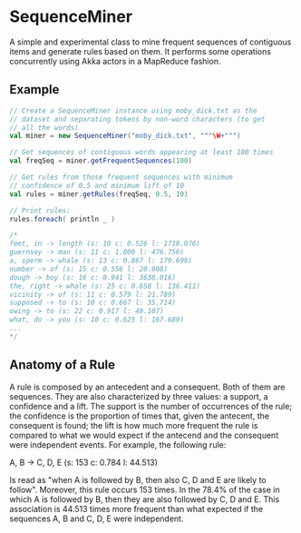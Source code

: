 SequenceMiner
=============

A simple and experimental class to mine frequent sequences of contiguous items and generate rules based on them. It performs some operations
concurrently using Akka actors in a MapReduce fashion.

Example
-------

```scala
// Create a SequenceMiner instance using moby_dick.txt as the
// dataset and separating tokens by non-word characters (to get
// all the words)
val miner = new SequenceMiner("moby_dick.txt", """\W+""")

// Get sequences of contiguous words appearing at least 100 times
val freqSeq = miner.getFrequentSequences(100)

// Get rules from those frequent sequences with minimum
// confidence of 0.5 and minimum lift of 10
val rules = miner.getRules(freqSeq, 0.5, 10)

// Print rules:
rules.foreach( println _ )

/*
feet, in -> length (s: 10 c: 0.526 l: 1718.076)
guernsey -> man (s: 11 c: 1.000 l: 476.756)
a, sperm -> whale (s: 13 c: 0.867 l: 179.698)
number -> of (s: 15 c: 0.556 l: 20.908)
dough -> boy (s: 16 c: 0.941 l: 3638.016)
the, right -> whale (s: 25 c: 0.658 l: 136.411)
vicinity -> of (s: 11 c: 0.579 l: 21.789)
supposed -> to (s: 10 c: 0.667 l: 35.714)
owing -> to (s: 22 c: 0.917 l: 49.107)
what, do -> you (s: 10 c: 0.625 l: 167.689)
...
*/
```

Anatomy of a Rule
-----------------

A rule is composed by an antecedent and a consequent. Both of them are sequences. They are also characterized by three values: a support, a
confidence and a lift. The support is the number of occurrences of the rule; the confidence is the proportion of times that, given the
antecent, the consequent is found; the lift is how much more frequent the rule is compared to what we would expect if the antecend and the
consequent were independent events. For example, the following rule:

A, B -> C, D, E (s: 153 c: 0.784 l: 44.513)

Is read as "when A is followed by B, then also C, D and E are likely to follow". Moreover, this rule occurs 153 times. In the 78.4% of the
case in which A is followed by B, then they are also followed by C, D and E. This association is 44.513 times more frequent than what
expected if the sequences A, B and C, D, E were independent.
